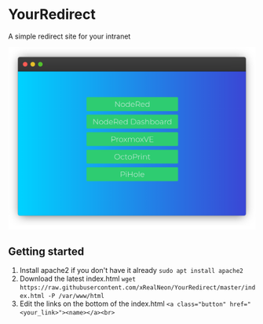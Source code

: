 # YourRedirect
A simple redirect site for your intranet

![Preview](Preview.png)

## Getting started
1. Install apache2 if you don't have it already `sudo apt install apache2`
2. Download the latest index.html `wget https://raw.githubusercontent.com/xRealNeon/YourRedirect/master/index.html -P /var/www/html`
3. Edit the links on the bottom of the index.html `<a class="button" href="<your_link>"><name></a><br>`
